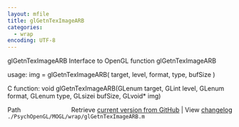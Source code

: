 ```yaml
---
layout: mfile
title: glGetnTexImageARB
categories:
  - wrap
encoding: UTF-8
---
```


glGetnTexImageARB  Interface to OpenGL function glGetnTexImageARB

usage:  img = glGetnTexImageARB( target, level, format, type, bufSize )

C function:  void glGetnTexImageARB(GLenum target, GLint level, GLenum format, GLenum type, GLsizei bufSize, GLvoid\* img)


<div class="code_header" style="text-align:right;">
  <span style="float:left;">Path&nbsp;&nbsp;</span> <span class="counter">Retrieve <a href=
  "https://raw.github.com/Psychtoolbox-3/Psychtoolbox-3/beta/./PsychOpenGL/MOGL/wrap/glGetnTexImageARB.m">current version from GitHub</a> | View <a href=
  "https://github.com/Psychtoolbox-3/Psychtoolbox-3/commits/beta/./PsychOpenGL/MOGL/wrap/glGetnTexImageARB.m">changelog</a></span>
</div>
<div class="code">
  <code>./PsychOpenGL/MOGL/wrap/glGetnTexImageARB.m</code>
</div>
